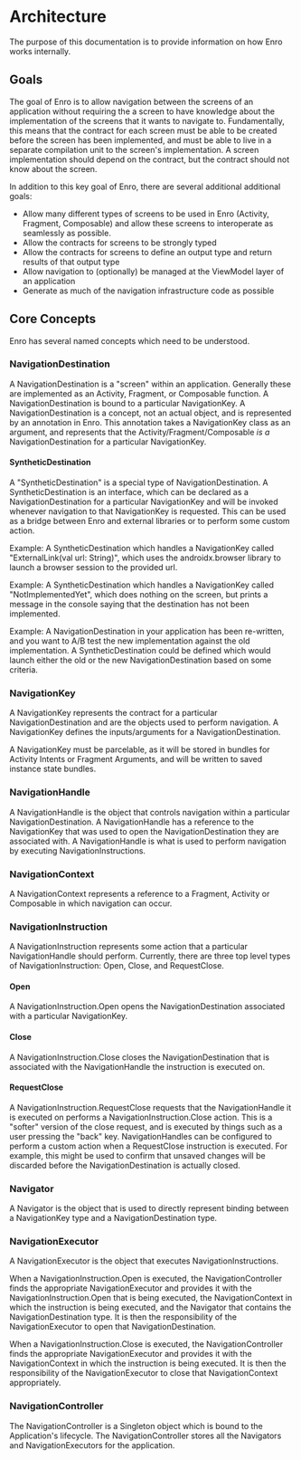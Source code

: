# Architecture
The purpose of this documentation is to provide information on how Enro works internally.

## Goals
The goal of Enro is to allow navigation between the screens of an application without requiring the a screen to have knowledge about the implementation of the screens that it wants to navigate to. Fundamentally, this means that the contract for each screen must be able to be created before the screen has been implemented, and must be able to live in a separate compilation unit to the screen's implementation. A screen implementation should depend on the contract, but the contract should not know about the screen.

In addition to this key goal of Enro, there are several additional additional goals:
- Allow many different types of screens to be used in Enro (Activity, Fragment, Composable) and allow these screens to interoperate as seamlessly as possible.
- Allow the contracts for screens to be strongly typed
- Allow the contracts for screens to define an output type and return results of that output type
- Allow navigation to (optionally) be managed at the ViewModel layer of an application
- Generate as much of the navigation infrastructure code as possible


## Core Concepts
Enro has several named concepts which need to be understood.

### NavigationDestination
A NavigationDestination is a "screen" within an application. Generally these are implemented as an Activity, Fragment, or Composable function. A NavigationDestination is bound to a particular NavigationKey. A NavigationDestination is a concept, not an actual object, and is represented by an annotation in Enro. This annotation takes a NavigationKey class as an argument, and represents that the Activity/Fragment/Composable *is a* NavigationDestination for a particular NavigationKey.

#### SyntheticDestination
A "SyntheticDestination" is a special type of NavigationDestination. A SyntheticDestination is an interface, which can be declared as a NavigationDestination for a particular NavigationKey and will be invoked whenever navigation to that NavigationKey is requested. This can be used as a bridge between Enro and external libraries or to perform some custom action.

Example: A SyntheticDestination which handles a NavigationKey called "ExternalLink(val url: String)", which uses the androidx.browser library to launch a browser session to the provided url.

Example: A SyntheticDestination which handles a NavigationKey called "NotImplementedYet", which does nothing on the screen, but prints a message in the console saying that the destination has not been implemented.

Example: A NavigationDestination in your application has been re-written, and you want to A/B test the new implementation against the old implementation. A SyntheticDestination could be defined which would launch either the old or the new NavigationDestination based on some criteria.

### NavigationKey
A NavigationKey represents the contract for a particular NavigationDestination and are the objects used to perform navigation. A NavigationKey defines the inputs/arguments for a NavigationDestination.

A NavigationKey must be parcelable, as it will be stored in bundles for Activity Intents or Fragment Arguments, and will be written to saved instance state bundles.

### NavigationHandle
A NavigationHandle is the object that controls navigation within a particular NavigationDestination. A NavigationHandle has a reference to the NavigationKey that was used to open the NavigationDestination they are associated with. A NavigationHandle is what is used to perform navigation by executing NavigationInstructions.

### NavigationContext
A NavigationContext represents a reference to a Fragment, Activity or Composable in which navigation can occur.

### NavigationInstruction
A NavigationInstruction represents some action that a particular NavigationHandle should perform. Currently, there are three top level types of NavigationInstruction: Open, Close, and RequestClose.

#### Open
A NavigationInstruction.Open opens the NavigationDestination associated with a particular NavigationKey.

#### Close
A NavigationInstruction.Close closes the NavigationDestination that is associated with the NavigationHandle the instruction is executed on.

#### RequestClose
A NavigationInstruction.RequestClose requests that the NavigationHandle it is executed on performs a NavigationInstruction.Close action. This is a "softer" version of the close request, and is executed by things such as a user pressing the "back" key. NavigationHandles can be configured to perform a custom action when a RequestClose instruction is executed. For example, this might be used to confirm that unsaved changes will be discarded before the NavigationDestination is actually closed.

### Navigator
A Navigator is the object that is used to directly represent binding between a NavigationKey type and a NavigationDestination type.

### NavigationExecutor
A NavigationExecutor is the object that executes NavigationInstructions.

When a NavigationInstruction.Open is executed, the NavigationController finds the appropriate NavigationExecutor and provides it with the NavigationInstruction.Open that is being executed, the NavigationContext in which the instruction is being executed, and the Navigator that contains the NavigationDestination type. It is then the responsibility of the NavigationExecutor to open that NavigationDestination.

When a NavigationInstruction.Close is executed, the NavigationController finds the appropriate NavigationExecutor and provides it with the NavigationContext in which the instruction is being executed. It is then the responsibility of the NavigationExecutor to close that NavigationContext appropriately.

### NavigationController
The NavigationController is a Singleton object which is bound to the Application's lifecycle. The NavigationController stores all the Navigators and NavigationExecutors for the application.


